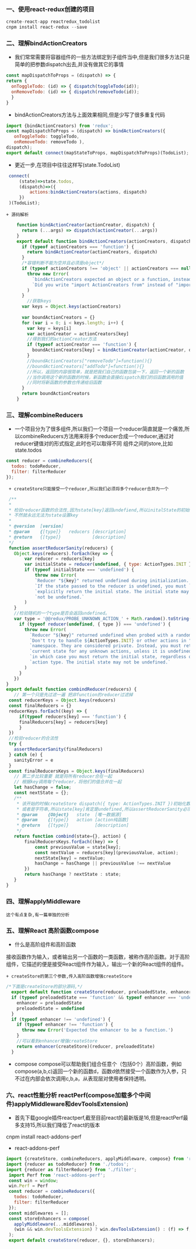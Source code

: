 ### 一、使用react-redux创建的项目
```javascript
create-react-app reactredux_todolist
cnpm install react-redux --save 
```
### 二、理解bindActionCreators

  + 我们常常需要将容器组件的一些方法绑定到子组件当中,但是我们很多方法只是简单的把参数dispatch出去,并没有做其它的事情
```javascript
const mapDispatchToProps = (dispatch) => { 
return { 
  onToggleTodo: (id) => { dispatch(toggleTodo(id)); 
  onRemoveTodo: (id) => { dispatch(removeTodo(id));   
  }
}
```
  + bindActionCreators方法与上面效果相同,但是少写了很多重复代码
```javascript
import {bindActionCreators) from 'redux'; 
const mapDispatchToProps = (dispatch) => bindActionCreators({ 
   onToggleTodo: toggleTodo, 
   onRemoveTodo: removeTodo ), 
dispatch);     
export default connect(mapStateToProps, mapDispatchToProps)(TodoList);
```
   + 更近一步,在项目中往往这样写(state.TodoList)
```javascript
 connect(
     (state)=>state.todos,
     (dispatch)=>({
         actions:bindActionCreators(actions, dispatch)
     })
 )(TodoList);   
```
    + 源码解析
```javascript
    function bindActionCreator(actionCreator, dispatch) {
      return (...args) => dispatch(actionCreator(...args))
    }
    export default function bindActionCreators(actionCreators, dispatch) {
      if (typeof actionCreators === 'function') {
        return bindActionCreator(actionCreators, dispatch)
      }
      /*容错判断不能为空并且必须是object*/
      if (typeof actionCreators !== 'object' || actionCreators === null) {
        throw new Error(
          `bindActionCreators expected an object or a function, instead received ${actionCreators === null ? 'null' : typeof actionCreators}. ` +
          `Did you write "import ActionCreators from" instead of "import * as ActionCreators from"?`
        )
      }
        //获取keys
      var keys = Object.keys(actionCreators)
     
      var boundActionCreators = {}
      for (var i = 0; i < keys.length; i++) {
        var key = keys[i]
        var actionCreator = actionCreators[key]
        //得到我们的actionCreator方法
        if (typeof actionCreator === 'function') {
          boundActionCreators[key] = bindActionCreator(actionCreator, dispatch)
        }
        //boundActionCreators["removeTodo"]=function(){}
        //boundActionCreators["addTodo"]=function(){}
        //所以，返回的内容很简单，就是把我们自己的函数包装一下，返回一个新的函数
        //当你调用这个新的函数的时候，新函数会直接dispatch我们的旧函数调用的值
        //同时将新函数的参数也传递给旧函数
      }
      return boundActionCreators
    }
```    
### 三、理解combineReducers

  + 一个项目分为了很多组件,所以我们一个项目一个reducer简直就是一个痛苦,所以combineReducers方法用来将多个reducer合成一个reducer,通过对reducer键值对的形式指定,此时也可以取得不同 组件之间的store,比如state.todos 
```javascript
const reducer = combineReducers({
  todos: todoReducer,
  filter: filterReducer
});
```
     + createStore只能接受一个reducer,所以我们必须将多个reducer合并为一个
 ```javascript
  /**
  * 
  * 检验reducer函数的合法性,因为state[key]返回undefiend,所以initalState的初始值不能是undefined
  * 不然就永远无法为state设置key
  *
  * @version  [version]
  * @param    {[type]}   reducers [description]
  * @return   {[type]}            [description]
  */
  function assertReducerSanity(reducers) {  
    Object.keys(reducers).forEach(key => {  
        var reducer = reducers[key]  
        var initialState = reducer(undefined, { type: ActionTypes.INIT })  
        if (typeof initialState === 'undefined') {  
            throw new Error(  
            `Reducer "${key}" returned undefined during initialization. ` +  
            `If the state passed to the reducer is undefined, you must ` +  
            `explicitly return the initial state. The initial state may ` +  
            `not be undefined.`  
        )  
    }  
    //检验随机的一个type是否会返回undefined。
    var type = '@@redux/PROBE_UNKNOWN_ACTION_' + Math.random().toString(36).substring(7).split('').join('.')  
      if (typeof reducer(undefined, { type }) === 'undefined') {  
        throw new Error(  
          `Reducer "${key}" returned undefined when probed with a random type. ` +  
          `Don't try to handle ${ActionTypes.INIT} or other actions in "redux/*" ` +  
          `namespace. They are considered private. Instead, you must return the ` +  
          `current state for any unknown actions, unless it is undefined, ` +  
          `in which case you must return the initial state, regardless of the ` +  
          `action type. The initial state may not be undefined.`  
        )  
      }  
    })  
}  
 export default function combindReducer(reducers) {
    // 第一个只是先过滤一遍 把非function的reducer过滤掉
  const reducerKeys = Object.keys(reducers)
  const finalReducers = {}
  reducerKeys.forEach((key) => {
      if(typeof reducers[key] === 'function') {
      finalReducers[key] = reducers[key]
      } 
  })
  //检验reducer的合法性
  try {  
    assertReducerSanity(finalReducers)  
  } catch (e) {  
    sanityError = e  
  }  
  const finalReducersKeys = Object.keys(finalReducers)
    // 第二步比较重要 就是将所有reducer合在一起
    // 根据key调用每个reducer，将他们的值合并在一起
    let hasChange = false;
    const nextState = {};
    /**
     * 该开始的时候createStore dispatch({ type: ActionTypes.INIT })初始化数据,state一般是一个对象
     * 或者是字符串,所以state[key]肯定是undefined,所以assertReducerSanity必须队initstate做出校验 
     * @param    {Object}   state  [唯一数据源]
     * @param    {[type]}   action [action纯函数]
     * @return   {[type]}          [description]
     */
    return function combind(state={}, action) {
        finalReducersKeys.forEach((key) => {
            const previousValue = state[key];
            const nextValue = reducers[key](previousValue, action);
            nextState[key] = nextValue;
            hasChange = hasChange || previousValue !== nextValue
        })
        return hasChange ? nextState : state;
    }
}
 ``` 


### 四、理解applyMiddleware   

    这个有点复杂,有一篇单独的分析

### 五、理解React 高阶函数compose
  
+ 什么是高阶组件和高阶函数

 接收函数作为输入，或者输出另一个函数的一类函数，被称作高阶函数。对于高阶组件，它描述的便是接受React组件作为输入，输出一个新的React组件的组件。

    + createStore的第三个参数,传入高阶函数增强createStore
```javascript
/*下面是createStore的部分源码,*/     
  export default function createStore(reducer, preloadedState, enhancer) {
  if (typeof preloadedState === 'function' && typeof enhancer === 'undefined') {
    enhancer = preloadedState
    preloadedState = undefined
  }
  if (typeof enhancer !== 'undefined') {
    if (typeof enhancer !== 'function') {
      throw new Error('Expected the enhancer to be a function.')
    }
    //可以看到enhancer增强createStore
    return enhancer(createStore)(reducer, preloadedState)
  }
```      
  + compose
 compose可以帮助我们组合任意个（包括0个）高阶函数，例如compose(a,b,c)返回一个新的函数d，函数d依然接受一个函数作为入参，只不过在内部会依次调用c,b,a，从表现层对使用者保持透明。


###  六、react性能分析 reactPerf(compose加载多个中间件)applyMiddleware和devToolsExtension)
  + 首先下载google插件reactperf,截至目前react的最新版是16,但是reactPerf最多支持15,所以我们降低了react的版本
  
   cnpm install react-addons-perf

  + react-addons-perf     
  ```javascript
  import {createStore, combineReducers, applyMiddleware, compose} from 'redux';
  import {reducer as todoReducer} from './todos';
  import {reducer as filterReducer} from './filter';
   import Perf from 'react-addons-perf';
   const win = window;
   win.Perf = Perf
   const reducer = combineReducers({
     todos: todoReducer,
     filter: filterReducer
   });
   const middlewares = [];
   const storeEnhancers = compose(
     applyMiddleware(...middlewares),
     (win && win.devToolsExtension) ? win.devToolsExtension() : (f) => f,
   );
   export default createStore(reducer, {}, storeEnhancers);
  ```

